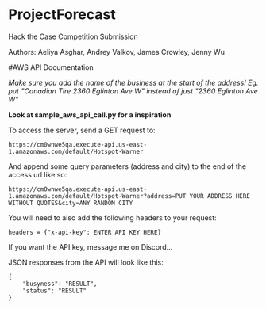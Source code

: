 # ProjectForecast

Hack the Case Competition Submission

Authors:
Aeliya Asghar, Andrey Valkov, James Crowley, Jenny Wu

#AWS API Documentation

*Make sure you add the name of the business at the start of the address!
Eg. put "Canadian Tire 2360 Eglinton Ave W" instead of just "2360 Eglinton Ave W"*

**Look at sample_aws_api_call.py for a inspiration**

To access the server, send a GET request to:
```
https://cm0wnwe5qa.execute-api.us-east-1.amazonaws.com/default/Hotspot-Warner
```

And append some query parameters (address and city) to the end of the access url like so:
```
https://cm0wnwe5qa.execute-api.us-east-1.amazonaws.com/default/Hotspot-Warner?address=PUT YOUR ADDRESS HERE WITHOUT QUOTES&city=ANY RANDOM CITY
```

You will need to also add the following headers to your request:
```
headers = {"x-api-key": ENTER API KEY HERE}
```

If you want the API key, message me on Discord...

JSON responses from the API will look like this:
```
{
    "busyness": "RESULT",
    "status": "RESULT"
}
```
